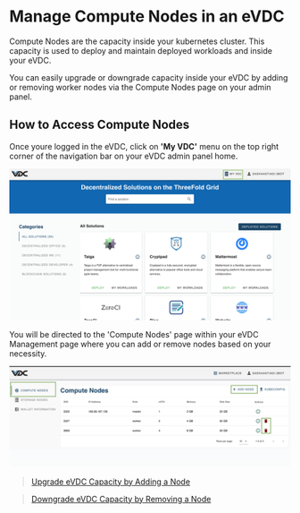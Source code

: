 # Manage Compute Nodes in an eVDC

Compute Nodes are the capacity inside your kubernetes cluster. This capacity is used to deploy and maintain deployed workloads and inside your eVDC. 

You can easily upgrade or downgrade capacity inside your eVDC by adding or removing worker nodes via the Compute Nodes page on your admin panel.

## How to Access Compute Nodes

Once youre logged in the eVDC, click on __'My VDC'__ menu on the top right corner of the navigation bar on your eVDC admin panel home.

![](img/myvdc.png)

You will be directed to the 'Compute Nodes' page within your eVDC Management page where you can add or remove nodes based on your necessity.

![](img/computenodes.png)

> [Upgrade eVDC Capacity by Adding a Node](evdc_upgrade)

> [Downgrade eVDC Capacity by Removing a Node](evdc_downgrade)
